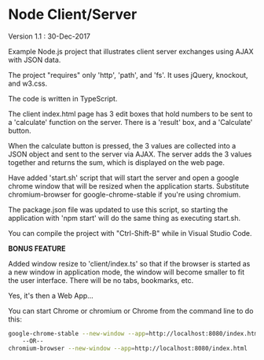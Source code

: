 # Node Client/Server

Version 1.1 : 30-Dec-2017

Example Node.js project that illustrates client server exchanges using AJAX with JSON data.

The project "requires" only 'http', 'path', and 'fs'. It uses jQuery, knockout, and w3.css.

The code is written in TypeScript.

The client index.html page has 3 edit boxes that hold numbers to be sent to a 'calculate' function on
the server. There is a 'result' box, and a 'Calculate' button.

When the calculate button is pressed, the 3 values are collected into a JSON object and sent to the
server via AJAX. The server adds the 3 values together and returns the sum, which is displayed on
the web page.

Have added 'start.sh' script that will start the server and open a google chrome window that will
be resized when the application starts. Substitute chromium-browser for google-chrome-stable if
you're using chromium.

The package.json file was updated to use this script, so starting the application with 'npm start'
will do the same thing as executing start.sh.

You can compile the project with "Ctrl-Shift-B" while in Visual Studio Code.

**BONUS FEATURE**

Added window resize to 'client/index.ts' so that if the browser is started as a new window in
application mode, the window will become smaller to fit the user interface. There will be no
tabs, bookmarks, etc.

Yes, it's then a Web App...

You can start Chrome or chromium or Chrome from the command line to do this:
```sh
google-chrome-stable --new-window --app=http://localhost:8080/index.html
    --OR--
chromium-browser --new-window --app=http://localhost:8080/index.html
```
